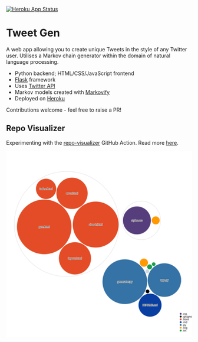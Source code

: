 [![Heroku App Status](http://heroku-shields.herokuapp.com/tweet-g)](https://tweet-g.herokuapp.com)

# Tweet Gen

A web app allowing you to create unique Tweets in the style of any Twitter user. Utilises a Markov chain generator within the domain of natural language processing.

- Python backend; HTML/CSS/JavaScript frontend
- [Flask](https://flask.palletsprojects.com/en/1.1.x/) framework
- Uses [Twitter API](https://developer.twitter.com/en)
- Markov models created with [Markovify](https://github.com/jsvine/markovify)
- Deployed on [Heroku](https://www.heroku.com/home)

Contributions welcome - feel free to raise a PR!

## Repo Visualizer

Experimenting with the [repo-visualizer](https://github.com/githubocto/repo-visualizer) GitHub Action. Read more [here](https://next.github.com/projects/repo-visualization).

![Visualization of this repo](./diagram.svg)
